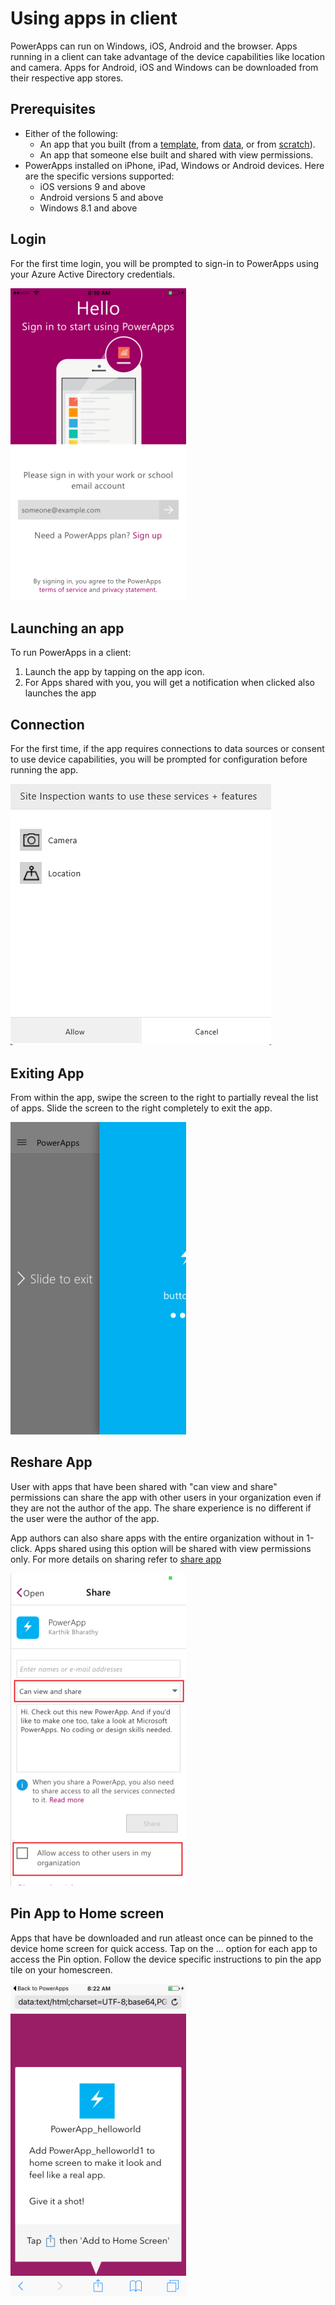 <properties
    pageTitle="Run apps in client | Microsoft PowerApps"
    description="Walkthrough - run apps in the client"
    services=""
    suite="powerapps"
    documentationCenter="na"
    authors="karthik-1"
    manager=""
    editor="AFTOwen"
    tags=""
 />
<tags
    ms.service="powerapps"
    ms.devlang="na"
    ms.topic="article"
    ms.tgt_pltfrm="na"
    ms.workload="na"
    ms.date="04/13/2016"
    ms.author="karthikb"/>

# Using apps in client #
PowerApps can run on Windows, iOS, Android and the browser. Apps running in a client can take advantage of the device capabilities like location and camera. Apps for Android, iOS and Windows can be downloaded from their respective app stores. 



## Prerequisites ##
- Either of the following:
	- An app that you built (from a [template](get-started-test-drive.md), from [data](get-started-create-from-data.md), or from [scratch](get-started-create-from-blank.md)).
	- An app that someone else built and shared with view permissions.
- PowerApps installed on iPhone, iPad, Windows or Android devices. Here are the specific versions supported:
	- iOS versions 9 and above
	- Android versions 5 and above
	- Windows 8.1 and above


## Login ##
For the first time login, you will be prompted to sign-in to PowerApps using your Azure Active Directory credentials.

![Login user](./media/run-app-client/run-client-login.png)


## Launching an app ##
To run PowerApps in a client:

1. Launch the app by tapping on the app icon.
2. For Apps shared with you, you will get a notification when clicked also launches the app


## Connection ##
For the first time, if the app requires connections to data sources or consent to use device capabilities, you will be prompted for configuration before running the app.

![Connection](./media/run-app-client/app-connection.png)

## Exiting App ##
From within the app, swipe the screen to the right to partially reveal the list of apps. Slide the screen to the right completely to exit the app.

![exit app](./media/run-app-client/run-client-exit.png)


## Reshare App ##
User with apps that have been shared with "can view and share" permissions can share the app with other users in your organization even if they are not the author of the app. The share experience is no different if the user were the author of the app.

App authors can also share apps with the entire organization without in 1-click. Apps shared using this option will be shared with view permissions only. For more details on sharing refer to [share app](share-app.md)

![reshare app](./media/run-app-client/run-client-reshare.png)


## Pin App to Home screen ##
Apps that have be downloaded and run atleast once can be pinned to the device home screen for quick access. Tap on the ... option for each app to access the Pin option. Follow the device specific instructions to pin the app tile on your homescreen.

![pin app](./media/run-app-client/run-client-pin.png)
